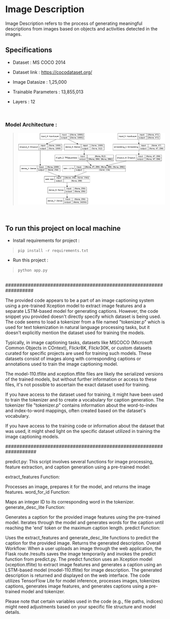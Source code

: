 

# Image Description



Image Description refers to the process of generating meaningful descriptions from images based on objects and activities detected in the images.

  

## Specifications

  

- Dataset : MS COCO 2014

  

- Dataset link : https://cocodataset.org/

  

- Image Datasize : 1,25,000

  

- Trainable Parameters : 13,855,013

  

- Layers : 12

  
<br />

### Model Architecture :


  

>  ![Model](docs/model.png)

  
<br />
  

## To run this project on local machine

  

  

- Install requirements for project :

  

>  `pip install -r requirements.txt`

  

- Run this project :

  

>  `python app.py`


<br />
##################################################################

The provided code appears to be a part of an image captioning system using a pre-trained Xception model to extract image features and a separate LSTM-based model for generating captions. However, the code snippet you provided doesn't directly specify which dataset is being used. The code seems to load a tokenizer from a file named "tokenizer.p" which is used for text tokenization in natural language processing tasks, but it doesn't explicitly mention the dataset used for training the models.

Typically, in image captioning tasks, datasets like MSCOCO (Microsoft Common Objects in COntext), Flickr8K, Flickr30K, or custom datasets curated for specific projects are used for training such models. These datasets consist of images along with corresponding captions or annotations used to train the image captioning model.

The model-110.tflite and xception.tflite files are likely the serialized versions of the trained models, but without further information or access to these files, it's not possible to ascertain the exact dataset used for training.

If you have access to the dataset used for training, it might have been used to train the tokenizer and to create a vocabulary for caption generation. The tokenizer file "tokenizer.p" contains information about the word-to-index and index-to-word mappings, often created based on the dataset's vocabulary.

If you have access to the training code or information about the dataset that was used, it might shed light on the specific dataset utilized in training the image captioning models.

###################################################################

predict.py:
This script involves several functions for image processing, feature extraction, and caption generation using a pre-trained model:

extract_features Function:

Processes an image, prepares it for the model, and returns the image features.
word_for_id Function:

Maps an integer ID to its corresponding word in the tokenizer.
generate_desc_lite Function:

Generates a caption for the provided image features using the pre-trained model.
Iterates through the model and generates words for the caption until reaching the 'end' token or the maximum caption length.
predict Function:

Uses the extract_features and generate_desc_lite functions to predict the caption for the provided image.
Returns the generated description.
Overall Workflow:
When a user uploads an image through the web application, the Flask route /results saves the image temporarily and invokes the predict function from predict.py.
The predict function uses an Xception model (xception.tflite) to extract image features and generates a caption using an LSTM-based model (model-110.tflite) for image description.
The generated description is returned and displayed on the web interface.
The code utilizes TensorFlow Lite for model inference, processes images, tokenizes captions, generates image features, and generates captions using a pre-trained model and tokenizer.

Please note that certain variables used in the code (e.g., file paths, indices) might need adjustments based on your specific file structure and model details.
